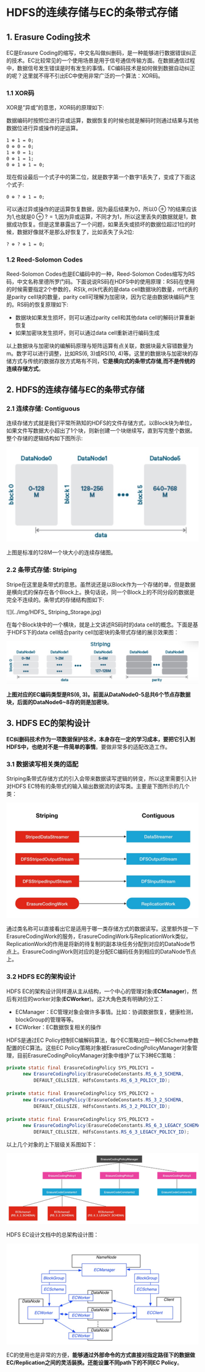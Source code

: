 # HDFS的连续存储与EC的条带式存储

## 1. Erasure Coding技术

EC是Erasure Coding的缩写，中文名叫做纠删码，是一种能够进行数据错误纠正的技术。EC比较常见的一个使用场景是用于信号通信传输方面。在数据通信过程中，数据信号发生错误是时有发生的事情。EC编码技术是如何做到数据自动纠正的呢？这里就不得不引出EC中使用非常广泛的一个算法：XOR码。

### 1.1 XOR码

XOR是”异或”的意思，XOR码的原理如下:

数据编码时按照位进行异或运算，数据恢复的时候也就是解码时则通过结果与其他数据位进行异或操作的逆运算。

```
1 ⊕ 1 = 0;
0 ⊕ 0 = 0;
1 ⊕ 0 = 1;
0 ⊕ 1 = 1;
0 ⊕ 1 ⊕ 1 = 0;
```

现在假设最后一个式子中的第二位，就是数字第一个数字1丢失了，变成了下面这个式子:

```
0 ⊕ ? ⊕ 1 = 0;
```

可以通过异或操作的逆运算恢复数据，因为最后结果为0，所以$0\oplus ?$的结果应该为1,也就是$0\oplus? = 1$,因为异或运算，不同才为1，所以这里丢失的数据就是1，数据成功恢复。但是这里暴露出了一个问题，如果丢失或损坏的数据位超过1位的时候，数据好像就不是那么好恢复了，比如丢失了头2位:

```
? ⊕ ? ⊕ 1 = 0;
```

### 1.2 Reed-Solomon Codes

Reed-Solomon Codes也是EC编码中的一种，Reed-Solomon Codes缩写为RS码，中文名称里德所罗门码。下面说说RS码在HDFS中的使用原理：RS码在使用的时候需要指定2个参数的，$RS(k, m)$k代表的是data cell数据块的数量，m代表的是parity cell块的数量，parity cell可理解为加密块，因为它是由数据块编码产生的。RS码的恢复原理如下:

- 数据块如果发生损坏，则可以通过parity cell和其他data cell的解码计算重新恢复
- 如果加密块发生损坏，则可以通过data cell重新进行编码生成

以上数据块与加密块的编解码原理与矩阵运算有点关联，数据块最大容错数量为m。数字可以进行调整，比如RS(6, 3)或RS(10, 4)等。这里的数据块与加密块的存储方式与传统的数据存放方式略有不同，**它是横向式的条带式存储,而不是传统的连续存储方式**。

## 2. HDFS的连续存储与EC的条带式存储

### 2.1 连续存储: Contiguous

连续存储方式就是我们平常所熟知的HDFS的文件存储方式，以Block块为单位，如果文件写数据大小超出了1个块，则新创建一个块继续写，直到写完整个数据。整个存储的逻辑结构如下图所示:

![](../img/HDFS_Contiguous_Storage.jpg)

上图是标准的128M一个块大小的连续存储图。

### 2.2 条带式存储: Striping

Stripe在这里是条带式的意思。虽然说还是以Block作为一个存储的单，但是数据是横向式的保存在各个Block上。换句话说，同一个Block上的不同分段的数据是完全不连续的。条带式的存储结构图如下:


![](../img/HDFS_ Striping_Storage.jpg)

在每个Block块中的一个横块，就是上文讲述RS码时的data cell的概念。下面是基于HDFS下的data cell结合parity cell加密块的条带式存储的展示效果图：

![](../img/HDFS_Striping_parity.jpg)

**上图对应的EC编码类型是RS(6, 3)。前面从DataNode0-5总共6个节点存数据块，后面的DataNode6~8存的则是加密块**。

## 3. HDFS EC的架构设计

**EC纠删码技术作为一项数据保护技术，本身存在一定的学习成本，要把它引入到HDFS中，也绝对不是一件简单的事情**。要做非常多的适配改造工作。

### 3.1 数据读写相关类的适配

Striping条带式存储方式的引入会带来数据读写逻辑的转变，所以这里需要引入针对HDFS EC特有的条带式的输入输出数据流的读写类。主要是下图所示的几个类：

![](../img/HDFS_Strip_ReadWrite.jpg)

通过类名称可以直接看出它是适用于哪一类存储方式的数据读写。这里额外提一下ErasureCodingWork的服务，ErasureCodingWork与ReplicationWork类似，ReplicationWork的作用是将新的待复制的副本块任务分配到对应的DataNode节点上。ErasureCodingWork则对应的是分配EC编码任务到相应的DataNode节点上。

### 3.2 HDFS EC的架构设计

HDFS EC的架构设计同样遵从主从结构，一个中心的管理对象(**ECManager**)，然后有对应的worker对象(**ECWorker**)。这2大角色类有明确的分工：

- ECManager：EC管理对象会做许多事情。比如：协调数据恢复，健康检测，blockGroup的管理等等。
- ECWorker：EC数据恢复相关的操作

HDFS是通过EC Policy控制EC编解码算法，每个EC策略对应一种ECSchema参数配置的EC算法。这些EC Policy策略对象被ErasureCodingPolicyManager对象管理，目前ErasureCodingPolicyManager对象中维护了以下3种EC策略：

```java
private static final ErasureCodingPolicy SYS_POLICY1 =
      new ErasureCodingPolicy(ErasureCodeConstants.RS_6_3_SCHEMA,
          DEFAULT_CELLSIZE, HdfsConstants.RS_6_3_POLICY_ID);

private static final ErasureCodingPolicy SYS_POLICY2 =
      new ErasureCodingPolicy(ErasureCodeConstants.RS_3_2_SCHEMA,
          DEFAULT_CELLSIZE, HdfsConstants.RS_3_2_POLICY_ID);

private static final ErasureCodingPolicy SYS_POLICY3 =
      new ErasureCodingPolicy(ErasureCodeConstants.RS_6_3_LEGACY_SCHEMA,
          DEFAULT_CELLSIZE, HdfsConstants.RS_6_3_LEGACY_POLICY_ID);

```

以上几个对象的上下层级关系图如下：

![](../img/ErasureCodingPolicy.jpg)

HDFS EC设计文档中的总架构设计图：

![](../img/HDFS_EC_Architecture.jpg)

EC的使用也是非常的方便，**能够通过外部命令的方式直接对指定路径下的数据做EC/Replication之间的灵活装换。还能设置不同path下的不同EC Policy**。